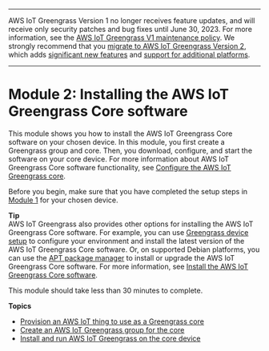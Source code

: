 --------

AWS IoT Greengrass Version 1 no longer receives feature updates, and will receive only security patches and bug fixes until June 30, 2023\. For more information, see the [AWS IoT Greengrass V1 maintenance policy](https://docs.aws.amazon.com/greengrass/v1/developerguide/maintenance-policy.html)\. We strongly recommend that you [migrate to AWS IoT Greengrass Version 2](https://docs.aws.amazon.com/greengrass/v2/developerguide/move-from-v1.html), which adds [significant new features](https://docs.aws.amazon.com/greengrass/v2/developerguide/greengrass-v2-whats-new.html) and [support for additional platforms](https://docs.aws.amazon.com/greengrass/v2/developerguide/operating-system-feature-support-matrix.html)\.

--------

# Module 2: Installing the AWS IoT Greengrass Core software<a name="module2"></a>

This module shows you how to install the AWS IoT Greengrass Core software on your chosen device\. In this module, you first create a Greengrass group and core\. Then, you download, configure, and start the software on your core device\. For more information about AWS IoT Greengrass Core software functionality, see [Configure the AWS IoT Greengrass core](gg-core.md)\.

Before you begin, make sure that you have completed the setup steps in [Module 1](module1.md) for your chosen device\.

**Tip**  
<a name="ggc-install-options"></a>AWS IoT Greengrass also provides other options for installing the AWS IoT Greengrass Core software\. For example, you can use [Greengrass device setup](quick-start.md) to configure your environment and install the latest version of the AWS IoT Greengrass Core software\. Or, on supported Debian platforms, you can use the [APT package manager](install-ggc.md#ggc-package-manager) to install or upgrade the AWS IoT Greengrass Core software\. For more information, see [Install the AWS IoT Greengrass Core software](install-ggc.md)\.

This module should take less than 30 minutes to complete\.

**Topics**
+ [Provision an AWS IoT thing to use as a Greengrass core](provision-core.md)
+ [Create an AWS IoT Greengrass group for the core](create-group.md)
+ [Install and run AWS IoT Greengrass on the core device](start-greengrass.md)